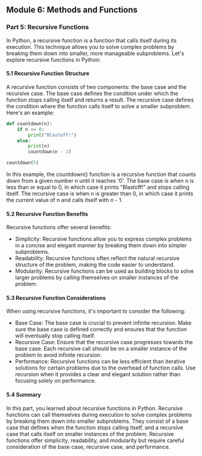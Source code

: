 ## Module 6: Methods and Functions

### Part 5: Recursive Functions

In Python, a recursive function is a function that calls itself during its execution. This technique allows you to solve
complex problems by breaking them down into smaller, more manageable subproblems. Let's explore recursive functions in Python:

#### 5.1 Recursive Function Structure

A recursive function consists of two components: the base case and the recursive case. The base case defines the condition
under which the function stops calling itself and returns a result. The recursive case defines the condition where
the function calls itself to solve a smaller subproblem. Here's an example:

```python
def countdown(n):
    if n <= 0:
        print("Blastoff!")
    else:
        print(n)
        countdown(n - 1)

countdown(5)
```

In this example, the countdown() function is a recursive function that counts down from a given number n until it reaches 
'0'. The base case is when n is less than or equal to 0, in which case it prints "Blastoff!" and stops calling itself. 
The recursive case is when n is greater than 0, in which case it prints the current value of n and calls itself with n - 1.

#### 5.2 Recursive Function Benefits

Recursive functions offer several benefits:

- Simplicity: Recursive functions allow you to express complex problems in a concise and elegant manner by breaking them down
 into simpler subproblems.
- Readability: Recursive functions often reflect the natural recursive structure of the problem, making the code easier to 
understand.
- Modularity: Recursive functions can be used as building blocks to solve larger problems by calling themselves on smaller 
instances of the problem.

#### 5.3 Recursive Function Considerations

When using recursive functions, it's important to consider the following:

- Base Case: The base case is crucial to prevent infinite recursion. Make sure the base case is defined correctly and ensures
 that the function will eventually stop calling itself.
- Recursive Case: Ensure that the recursive case progresses towards the base case. Each recursive call should be on a smaller
 instance of the problem to avoid infinite recursion.
- Performance: Recursive functions can be less efficient than iterative solutions for certain problems due to the overhead of
 function calls. Use recursion when it provides a clear and elegant solution rather than focusing solely on performance.
 
#### 5.4 Summary

In this part, you learned about recursive functions in Python. Recursive functions can call themselves during execution to 
solve complex problems by breaking them down into smaller subproblems. They consist of a base case that defines when the function stops calling itself, and a recursive case that calls itself on smaller instances of the problem. Recursive functions offer simplicity, readability, and modularity but require careful consideration of the base case, recursive case, and performance.